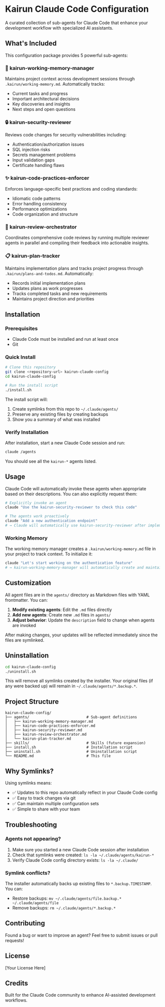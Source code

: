# Kairun Claude Code Configuration

A curated collection of sub-agents for Claude Code that enhance your development workflow with specialized AI assistants.

## What's Included

This configuration package provides 5 powerful sub-agents:

### 🧠 kairun-working-memory-manager
Maintains project context across development sessions through `.kairun/working-memory.md`. Automatically tracks:
- Current tasks and progress
- Important architectural decisions
- Key discoveries and insights
- Next steps and open questions

### 🔒 kairun-security-reviewer
Reviews code changes for security vulnerabilities including:
- Authentication/authorization issues
- SQL injection risks
- Secrets management problems
- Input validation gaps
- Certificate handling flaws

### ✨ kairun-code-practices-enforcer
Enforces language-specific best practices and coding standards:
- Idiomatic code patterns
- Error handling consistency
- Performance optimizations
- Code organization and structure

### 🎯 kairun-review-orchestrator
Coordinates comprehensive code reviews by running multiple reviewer agents in parallel and compiling their feedback into actionable insights.

### 📋 kairun-plan-tracker
Maintains implementation plans and tracks project progress through `.kairun/plans-and-todos.md`. Automatically:
- Records initial implementation plans
- Updates plans as work progresses
- Tracks completed tasks and new requirements
- Maintains project direction and priorities

## Installation

### Prerequisites
- Claude Code must be installed and run at least once
- Git

### Quick Install

```bash
# Clone this repository
git clone <repository-url> kairun-claude-config
cd kairun-claude-config

# Run the install script
./install.sh
```

The install script will:
1. Create symlinks from this repo to `~/.claude/agents/`
2. Preserve any existing files by creating backups
3. Show you a summary of what was installed

### Verify Installation

After installation, start a new Claude Code session and run:

```bash
claude /agents
```

You should see all the `kairun-*` agents listed.

## Usage

Claude Code will automatically invoke these agents when appropriate based on their descriptions. You can also explicitly request them:

```bash
# Explicitly invoke an agent
claude "Use the kairun-security-reviewer to check this code"

# The agents work proactively
claude "Add a new authentication endpoint"
# → Claude will automatically use kairun-security-reviewer after implementation
```

### Working Memory

The working memory manager creates a `.kairun/working-memory.md` file in your project to track context. To initialize it:

```bash
claude "Let's start working on the authentication feature"
# → kairun-working-memory-manager will automatically create and maintain the file
```

## Customization

All agent files are in the `agents/` directory as Markdown files with YAML frontmatter. You can:

1. **Modify existing agents**: Edit the `.md` files directly
2. **Add new agents**: Create new `.md` files in `agents/`
3. **Adjust behavior**: Update the `description` field to change when agents are invoked

After making changes, your updates will be reflected immediately since the files are symlinked.

## Uninstallation

```bash
cd kairun-claude-config
./uninstall.sh
```

This will remove all symlinks created by the installer. Your original files (if any were backed up) will remain in `~/.claude/agents/*.backup.*`.

## Project Structure

```
kairun-claude-config/
├── agents/                          # Sub-agent definitions
│   ├── kairun-working-memory-manager.md
│   ├── kairun-code-practices-enforcer.md
│   ├── kairun-security-reviewer.md
│   ├── kairun-review-orchestrator.md
│   └── kairun-plan-tracker.md
├── skills/                          # Skills (future expansion)
├── install.sh                       # Installation script
├── uninstall.sh                     # Uninstallation script
└── README.md                        # This file
```

## Why Symlinks?

Using symlinks means:
- ✅ Updates to this repo automatically reflect in your Claude Code config
- ✅ Easy to track changes via git
- ✅ Can maintain multiple configuration sets
- ✅ Simple to share with your team

## Troubleshooting

### Agents not appearing?

1. Make sure you started a new Claude Code session after installation
2. Check that symlinks were created: `ls -la ~/.claude/agents/kairun-*`
3. Verify Claude Code config directory exists: `ls -la ~/.claude/`

### Symlink conflicts?

The installer automatically backs up existing files to `*.backup.TIMESTAMP`. You can:
- Restore backups: `mv ~/.claude/agents/file.backup.* ~/.claude/agents/file`
- Remove backups: `rm ~/.claude/agents/*.backup.*`

## Contributing

Found a bug or want to improve an agent? Feel free to submit issues or pull requests!

## License

[Your License Here]

## Credits

Built for the Claude Code community to enhance AI-assisted development workflows.
